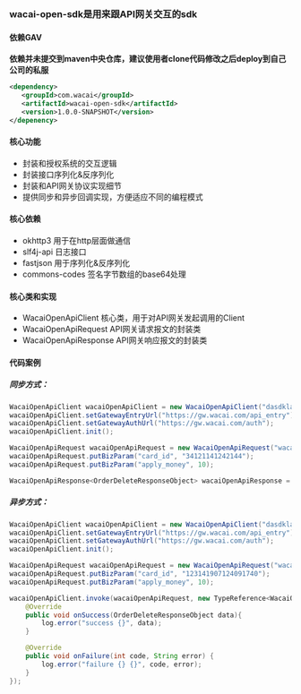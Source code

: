 ### wacai-open-sdk是用来跟API网关交互的sdk

#### 依赖GAV
**依赖并未提交到maven中央仓库，建议使用者clone代码修改之后deploy到自己公司的私服**
```xml
<dependency>
   <groupId>com.wacai</groupId>
   <artifactId>wacai-open-sdk</artifactId>
   <version>1.0.0-SNAPSHOT</version>
</depenency>
```

#### 核心功能
- 封装和授权系统的交互逻辑
- 封装接口序列化&反序列化
- 封装和API网关协议实现细节
- 提供同步和异步回调实现，方便适应不同的编程模式

#### 核心依赖
- okhttp3 用于在http层面做通信
- slf4j-api 日志接口
- fastjson 用于序列化&反序列化
- commons-codes 签名字节数组的base64处理

#### 核心类和实现
- WacaiOpenApiClient 核心类，用于对API网关发起调用的Client
- WacaiOpenApiRequest API网关请求报文的封装类
- WacaiOpenApiResponse API网关响应报文的封装类

#### 代码案例

##### 同步方式：
```java
WacaiOpenApiClient wacaiOpenApiClient = new WacaiOpenApiClient("dasdklafjaksjfkla", "dasdklafjaksjfkla");
wacaiOpenApiClient.setGatewayEntryUrl("https://gw.wacai.com/api_entry");
wacaiOpenApiClient.setGatewayAuthUrl("https://gw.wacai.com/auth");
wacaiOpenApiClient.init();

WacaiOpenApiRequest wacaiOpenApiRequest = new WacaiOpenApiRequest("wacai.order.delete", "v2");
wacaiOpenApiRequest.putBizParam("card_id", "34121141242144");
wacaiOpenApiRequest.putBizParam("apply_money", 10);

WacaiOpenApiResponse<OrderDeleteResponseObject> wacaiOpenApiResponse = wacaiOpenApiClient.invoke(wacaiOpenApiRequest, new TypeReference<WacaiOpenApiResponse<OrderDeleteResponseObject>>() {});
```

##### 异步方式：
```java
WacaiOpenApiClient wacaiOpenApiClient = new WacaiOpenApiClient("dasdklafjaksjfkla", "dasdklafjaksjfkla");
wacaiOpenApiClient.setGatewayEntryUrl("https://gw.wacai.com/api_entry");
wacaiOpenApiClient.setGatewayAuthUrl("https://gw.wacai.com/auth");
wacaiOpenApiClient.init();

WacaiOpenApiRequest wacaiOpenApiRequest = new WacaiOpenApiRequest("wacai.order.delete", "v2");
wacaiOpenApiRequest.putBizParam("card_id", "123141907124091740");
wacaiOpenApiRequest.putBizParam("apply_money", 10);

wacaiOpenApiClient.invoke(wacaiOpenApiRequest, new TypeReference<WacaiOpenApiResponse<OrderDeleteResponseObject>>() {}, new WacaiOpenApiResponseCallback<OrderDeleteResponseObject>() {
    @Override
    public void onSuccess(OrderDeleteResponseObject data){
        log.error("success {}", data);
    }

    @Override
    public void onFailure(int code, String error) {
        log.error("failure {} {}", code, error);
    }
});
```
